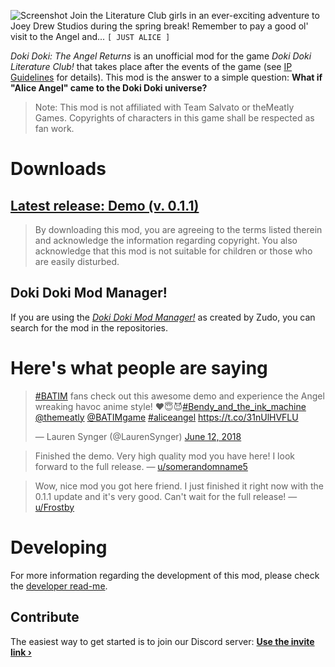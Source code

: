 ![Screenshot](https://i.imgur.com/IPc1hoB.png)
Join the Literature Club girls in an ever-exciting adventure to Joey Drew Studios during the spring break! Remember to pay a good ol' visit to the Angel and... `[ JUST ALICE ]`

*Doki Doki: The Angel Returns* is an unofficial mod for the game _Doki Doki Literature Club!_ that takes place after the events of the game (see [IP Guidelines](IPGuidelines.md) for details). This mod is the answer to a simple question: **What if "Alice Angel" came to the Doki Doki universe?**

> Note: This mod is not affiliated with Team Salvato or theMeatly Games. Copyrights of characters in this game shall be respected as fan work.

# Downloads
## [Latest release: Demo (v. 0.1.1)](https://github.com/alicerunsonfedora/the-angel-returns/releases/tag/0.1.1)


> By downloading this mod, you are agreeing to the terms listed therein and acknowledge the information regarding copyright. You also acknowledge that this mod is not suitable for children or those who are easily disturbed.

## Doki Doki Mod Manager!
If you are using the _[Doki Doki Mod Manager!](https://doki.space)_ as created by Zudo, you can search for the mod in the repositories.

# Here's what people are saying
<blockquote class="twitter-tweet" data-lang="en"><p lang="en" dir="ltr"><a href="https://twitter.com/hashtag/BATIM?src=hash&amp;ref_src=twsrc%5Etfw">#BATIM</a> fans check out this awesome demo and experience the Angel wreaking havoc anime style! ❤️😇😈<a href="https://twitter.com/hashtag/Bendy_and_the_ink_machine?src=hash&amp;ref_src=twsrc%5Etfw">#Bendy_and_the_ink_machine</a> <a href="https://twitter.com/themeatly?ref_src=twsrc%5Etfw">@themeatly</a> <a href="https://twitter.com/BATIMgame?ref_src=twsrc%5Etfw">@BATIMgame</a> <a href="https://twitter.com/hashtag/aliceangel?src=hash&amp;ref_src=twsrc%5Etfw">#aliceangel</a> <a href="https://t.co/31nUlHVFLU">https://t.co/31nUlHVFLU</a></p>&mdash; Lauren Synger (@LaurenSynger) <a href="https://twitter.com/LaurenSynger/status/1006415213242044416?ref_src=twsrc%5Etfw">June 12, 2018</a></blockquote>
<script async src="https://platform.twitter.com/widgets.js" charset="utf-8"></script>

> Finished the demo. Very high quality mod you have here! I look forward to the full release. &mdash; [u/somerandomname5](https://www.reddit.com/user/somerandomname5)


> Wow, nice mod you got here friend. I just finished it right now with the 0.1.1 update and it's very good. Can't wait for the full release! &mdash; [u/Frostby](https://www.reddit.com/user/Frostby)

# Developing
For more information regarding the development of this mod, please check the [developer read-me](DEVELOPER.md).

## Contribute
The easiest way to get started is to join our Discord server:
**[Use the invite link &rsaquo;](https://discord.gg/tdvNzjW)**
